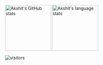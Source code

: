 




  <img align="left" height="150px" src="https://github-readme-stats.vercel.app/api?theme=onedark&username=akshitgarg4&show_icons=true&line_height=27&count_private=true&include_all_commits=true" alt="Akshit's GitHub stats"/>
  <img height="150px" src="https://github-readme-stats.vercel.app/api/top-langs/?theme=onedark&username=akshitgarg4&show_icons=true&line_height=27&langs_count=8&count_private=true&hide=Jupyter%20Notebook&layout=compact" alt="Akshit's language stats"/>
  
![visitors](https://visitor-badge.laobi.icu/badge?page_id=akshitgarg4.akshitgarg4)
 

<!--
**akshitgarg4/akshitgarg4** is a ✨ _special_ ✨ repository because its `README.md` (this file) appears on your GitHub profile.

Here are some ideas to get you started:

- 🔭 I’m currently working on ...
- 🌱 I’m currently learning ...
- 👯 I’m looking to collaborate on ...
- 🤔 I’m looking for help with ...
- 💬 Ask me about ...
- 📫 How to reach me: ...
- 😄 Pronouns: ...
- ⚡ Fun fact: ...
-->
